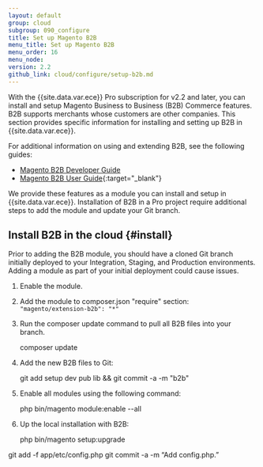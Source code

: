 ```yaml
---
layout: default
group: cloud
subgroup: 090_configure
title: Set up Magento B2B
menu_title: Set up Magento B2B
menu_order: 16
menu_node:
version: 2.2
github_link: cloud/configure/setup-b2b.md
---
```


With the {{site.data.var.ece}} Pro subscription for v2.2 and later, you can install and setup Magento Business to Business (B2B) Commerce features. B2B supports merchants whose customers are other companies. This section provides specific information for installing and setting up B2B in {{site.data.var.ece}}.

For additional information on using and extending B2B, see the following guides:

* [Magento B2B Developer Guide](http://devdocs.magento.com/guides/v2.2/b2b/bk-b2b.html)
* [Magento B2B User Guide](http://docs.magento.com/m2/b2b/user_guide/getting-started.html){:target="_blank"}

We provide these features as a module you can install and setup in {{site.data.var.ece}}. Installation of B2B in a Pro project require additional steps to add the module and update your Git branch.

## Install B2B in the cloud {#install}
Prior to adding the B2B module, you should have a cloned Git branch initially deployed to your Integration, Staging, and Production environments. Adding a module as part of your initial deployment could cause issues.

1. Enable the module.
2. Add the module to composer.json "require" section: `"magento/extension-b2b": "*"`
3. Run the composer update command to pull all B2B files into your branch.

    composer update
4. Add the new B2B files to Git:

    git add setup dev pub lib && git commit -a -m "b2b"
5. Enable all modules using the following command:

    php bin/magento module:enable --all

6. Up the local installation with B2B:

    php bin/magento setup:upgrade

git add -f app/etc/config.php
git commit -a -m “Add config.php.”
